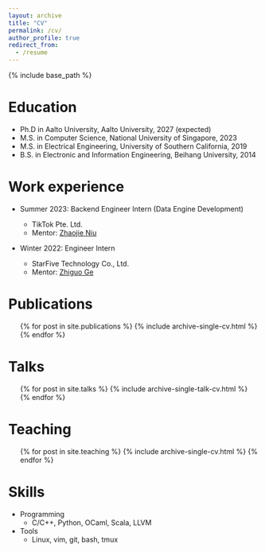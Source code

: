 ```yaml
---
layout: archive
title: "CV"
permalink: /cv/
author_profile: true
redirect_from:
  - /resume
---
```


{% include base_path %}

Education
======

* Ph.D in Aalto University, Aalto University, 2027 (expected)
* M.S. in Computer Science, National University of Singapore, 2023
* M.S. in Electrical Engineering, University of Southern California, 2019
* B.S. in Electronic and Information Engineering, Beihang University, 2014

Work experience
======

* Summer 2023: Backend Engineer Intern (Data Engine Development)
  * TikTok Pte. Ltd.
  * Mentor: [Zhaojie Niu](https://www.linkedin.com/in/zhaojie-niu-ethereum/)

* Winter 2022: Engineer Intern
  * StarFive Technology Co., Ltd.
  * Mentor: [Zhiguo Ge](https://www.linkedin.com/in/zhiguo-ge-39b0a120/)

Publications
======

  <ul>{% for post in site.publications %}
    {% include archive-single-cv.html %}
  {% endfor %}</ul>
  
Talks
======

  <ul>{% for post in site.talks %}
    {% include archive-single-talk-cv.html %}
  {% endfor %}</ul>
  
Teaching
======

  <ul>{% for post in site.teaching %}
    {% include archive-single-cv.html %}
  {% endfor %}</ul>

Skills
======

* Programming
  * C/C++, Python, OCaml, Scala, LLVM
* Tools
  * Linux, vim, git, bash, tmux
  
<!-- Service and leadership -->
<!-- ====== -->

<!-- * Currently signed in to 43 different slack teams -->
